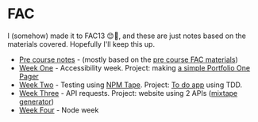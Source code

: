 # FAC
I (somehow) made it to FAC13 😊🎉, and these are just notes based on the materials covered. Hopefully I'll keep this up.
- [Pre course notes](https://github.com/helenzhou6/FAC-Notes/blob/master/precourse.markdown) - (mostly based on the [pre course FAC materials](https://github.com/foundersandcoders/master-reference/tree/master/coursebook/precourse))
- [Week One](https://github.com/helenzhou6/FAC-Notes/blob/master/weekOne.md) - Accessibility week. Project: making [a simple Portfolio One Pager](https://github.com/fac-13/plhh)
- [Week Two](https://github.com/helenzhou6/FAC-Notes/blob/master/weekTwo.md) - Testing using [NPM Tape](https://www.npmjs.com/package/tape). Project: [To do app](https://github.com/fac-13/PLHH-ToDo) using TDD.
- [Week Three](https://github.com/helenzhou6/FAC-Notes/blob/master/weekThree.md) - API requests. Project: website using 2 APIs ([mixtape generator](https://github.com/fac-13/vith-Mixtape)) 
- [Week Four](https://github.com/helenzhou6/FAC-Notes/blob/master/weekFour.md) - Node week